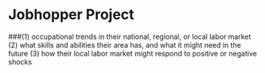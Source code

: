 # Jobhopper Project

###(1) occupational trends in their national, regional, or local labor market
(2) what skills and abilities their area has, and what it might need in the future
(3) how their local labor market might respond to positive or negative shocks
